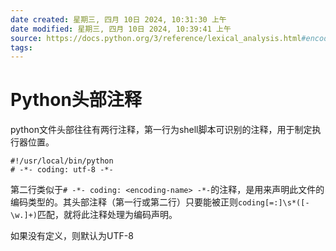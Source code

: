 ```yaml
---
date created: 星期三, 四月 10日 2024, 10:31:30 上午
date modified: 星期三, 四月 10日 2024, 10:39:41 上午
source: https://docs.python.org/3/reference/lexical_analysis.html#encoding-declarations
tags: 
---
```


# Python头部注释

python文件头部往往有两行注释，第一行为shell脚本可识别的注释，用于制定执行器位置。

```
#!/usr/local/bin/python
# -*- coding: utf-8 -*-
```

第二行类似于`# -*- coding: <encoding-name> -*-`的注释，是用来声明此文件的编码类型的。其头部注释（第一行或第二行）只要能被正则`coding[=:]\s*([-\w.]+)`匹配，就将此注释处理为编码声明。

如果没有定义，则默认为UTF-8